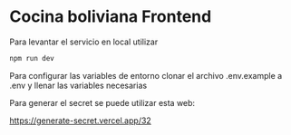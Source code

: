 # Cocina boliviana Frontend

Para levantar el servicio en local utilizar 

```bash
npm run dev
```

Para configurar las variables de entorno clonar el archivo .env.example a .env y llenar las variables necesarias

Para generar el secret se puede utilizar esta web:

https://generate-secret.vercel.app/32
